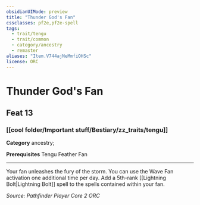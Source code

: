 ```yaml
---
obsidianUIMode: preview
title: "Thunder God's Fan"
cssclasses: pf2e,pf2e-spell
tags:
  - trait/tengu
  - trait/common
  - category/ancestry
  - remaster
aliases: "Item.V744ajNeMmfiOHSc"
license: ORC
---
```

# Thunder God's Fan
## Feat 13
### [[cool folder/Important stuff/Bestiary/zz_traits/tengu]]

**Category** ancestry; 



**Prerequisites** Tengu Feather Fan
* * *
Your fan unleashes the fury of the storm. You can use the Wave Fan activation one additional time per day. Add a 5th-rank [[Lightning Bolt|Lightning Bolt]] spell to the spells contained within your fan.

*Source: Pathfinder Player Core 2*
*ORC*